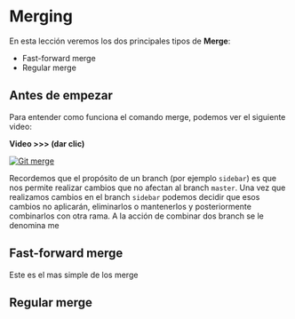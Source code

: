 # Merging

En esta lección veremos los dos principales tipos de **Merge**:

 - Fast-forward merge
 - Regular merge

## Antes de empezar
Para entender como funciona el comando merge, podemos ver el siguiente video:

**Video >>> (dar clic)**

[![Git merge](http://img.youtube.com/vi/gQiWicrreJg/0.jpg)](http://www.youtube.com/watch?v=gQiWicrreJg "Git merge")

Recordemos que el propósito de un branch (por ejemplo `sidebar`) es que nos permite realizar cambios que no afectan al branch `master`. Una vez que realizamos cambios en el branch `sidebar` podemos decidir que esos cambios no aplicarán, eliminarlos o mantenerlos y posteriormente combinarlos con otra rama.
A la acción de combinar dos branch se le denomina me

## Fast-forward merge
Este es el mas simple de los merge

## Regular merge

<!--stackedit_data:
eyJoaXN0b3J5IjpbLTQ0MjY1MjAyNCw0NzQxNDc5NTJdfQ==
-->